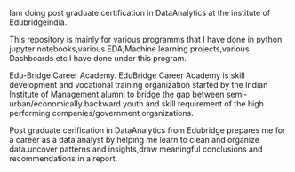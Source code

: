 Iam doing post graduate certification in DataAnalytics at the institute of Edubridgeindia.

This repository is mainly for various programms that I have done in python jupyter notebooks,various EDA,Machine learning projects,various Dashboards etc I have done under this program.

Edu-Bridge Career Academy. EduBridge Career Academy is skill development and vocational training organization started by the Indian Institute of Management alumni to bridge the gap between semi-urban/economically backward youth and skill requirement of the high performing companies/government organizations.

Post graduate cerification in DataAnalytics from Edubridge prepares me for a career as a data analyst by helping me learn to clean and organize data.uncover patterns and insights,draw meaningful conclusions and recommendations in a report.



